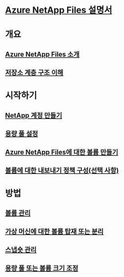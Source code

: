 # [Azure NetApp Files 설명서](index.md)

# 개요
## [Azure NetApp Files 소개](azure-netapp-files-introduction.md)
## [저장소 계층 구조 이해](azure-netapp-files-understand-storage-hierarchy.md)

# 시작하기
## [NetApp 계정 만들기](azure-netapp-files-create-netapp-account.md)
## [용량 풀 설정](azure-netapp-files-set-up-capacity-pool.md)
## [Azure NetApp Files에 대한 볼륨 만들기](azure-netapp-files-create-volumes.md)
## [볼륨에 대한 내보내기 정책 구성(선택 사항)](azure-netapp-files-configure-export-policy.md)

# 방법
## [볼륨 관리](azure-netapp-files-manage-volumes.md)
## [가상 머신에 대한 볼륨 탑재 또는 분리](azure-netapp-files-mount-unmount-volumes-for-virtual-machines.md)
## [스냅숏 관리](azure-netapp-files-manage-snapshots.md)
## [용량 풀 또는 볼륨 크기 조정](azure-netapp-files-resize-capacity-pools-or-volumes.md)

